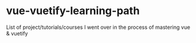 # vue-vuetify-learning-path
List of project/tutorials/courses I went over in the process of mastering vue &amp; vuetify
